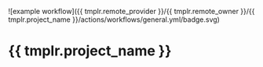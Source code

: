 ![example workflow]({{ tmplr.remote_provider }}/{{ tmplr.remote_owner }}/{{ tmplr.project_name }}/actions/workflows/general.yml/badge.svg)

# {{ tmplr.project_name }}



